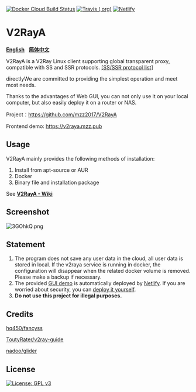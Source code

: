 [![Docker Cloud Build Status](https://img.shields.io/docker/cloud/build/mzz2017/v2raya)](https://hub.docker.com/r/mzz2017/v2raya) [![Travis (.org)](https://img.shields.io/travis/mzz2017/V2RayA?label=travis-ci%20build)](https://travis-ci.org/mzz2017/V2RayA) [![Netlify](https://img.shields.io/netlify/f93dbfa7-d14b-4968-a7a4-5e503d8bf5e5?label=netlify%20build)](https://app.netlify.com/sites/xenodochial-jepsen-122e9b/deploys)

# V2RayA

[**English**](https://github.com/mzz2017/V2RayA/blob/master/README.md)&nbsp;&nbsp;&nbsp;[**简体中文**](https://github.com/mzz2017/V2RayA/blob/master/README_zh.md)

V2RayA is a V2Ray Linux client supporting global transparent proxy, compatible with SS and SSR protocols. [[SS/SSR protocol list]](https://github.com/mzz2017/shadowsocksR/blob/master/README.md#ss-encrypting-algorithm)

directlyWe are committed to providing the simplest operation and meet most needs.

Thanks to the advantages of Web GUI, you can not only use it on your local computer, but also easily deploy it on a router or NAS.

Project：https://github.com/mzz2017/V2RayA

Frontend demo: https://v2raya.mzz.pub


## Usage

V2RayA mainly provides the following methods of installation:

1. Install from apt-source or AUR
2. Docker
3. Binary file and installation package

See [**V2RayA - Wiki**](https://github.com/mzz2017/V2RayA/wiki/Usage)


## Screenshot

<img src="https://s2.ax1x.com/2020/02/24/3GOhkQ.png" alt="3GOhkQ.png" border="0">

## Statement

1. The program does not save any user data in the cloud, all user data is stored in local. If the v2raya service is running in docker, the configuration will disappear when the related docker volume is removed. Please make a backup if necessary.
2. The provided [GUI demo](https://v2raya.mzz.pub) is automatically deployed by [Netlify](https://app.netlify.com/). If you are worried about security, you can [deploy it yourself](https://github.com/mzz2017/V2RayA/wiki/Deploy-GUI).
3. **Do not use this project for illegal purposes.**

## Credits

[hq450/fancyss](https://github.com/hq450/fancyss)

[ToutyRater/v2ray-guide](https://github.com/ToutyRater/v2ray-guide/blob/master/routing/sitedata.md)

[nadoo/glider](https://github.com/nadoo/glider)

## License

[![License: GPL v3](https://img.shields.io/badge/License-GPL%20v3-blue.svg)](https://www.gnu.org/licenses/gpl-3.0)
